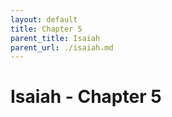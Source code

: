 ```yaml
---
layout: default
title: Chapter 5
parent_title: Isaiah
parent_url: ./isaiah.md
---
```


# Isaiah - Chapter 5
